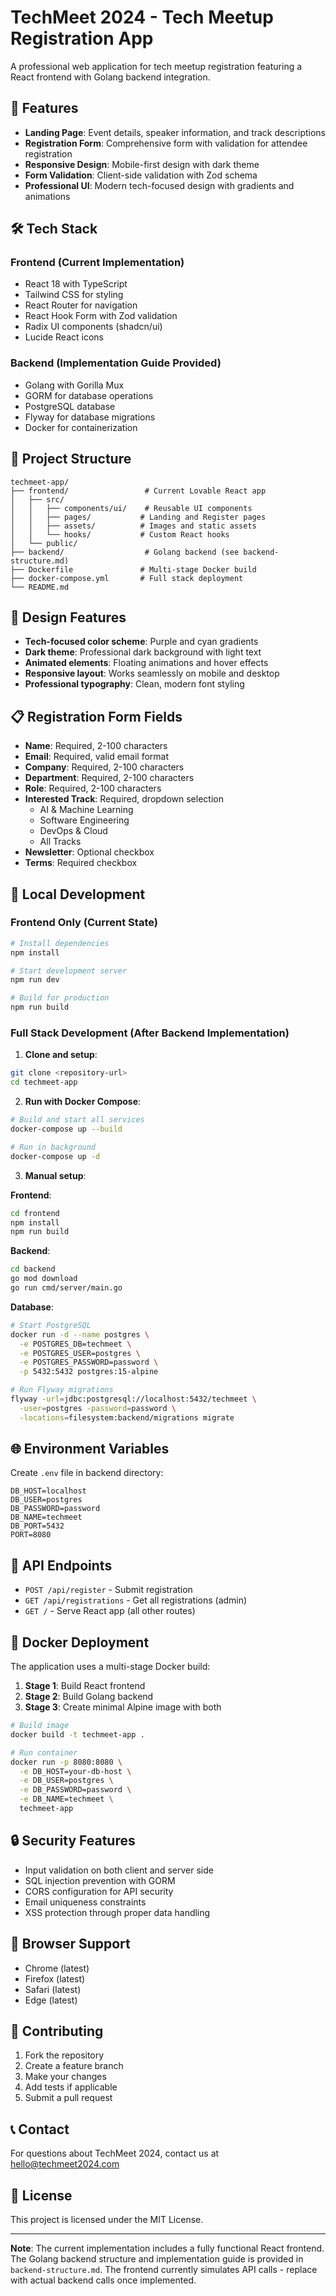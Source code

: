 # TechMeet 2024 - Tech Meetup Registration App

A professional web application for tech meetup registration featuring a React frontend with Golang backend integration.

## 🚀 Features

- **Landing Page**: Event details, speaker information, and track descriptions
- **Registration Form**: Comprehensive form with validation for attendee registration
- **Responsive Design**: Mobile-first design with dark theme
- **Form Validation**: Client-side validation with Zod schema
- **Professional UI**: Modern tech-focused design with gradients and animations

## 🛠 Tech Stack

### Frontend (Current Implementation)
- React 18 with TypeScript
- Tailwind CSS for styling
- React Router for navigation
- React Hook Form with Zod validation
- Radix UI components (shadcn/ui)
- Lucide React icons

### Backend (Implementation Guide Provided)
- Golang with Gorilla Mux
- GORM for database operations
- PostgreSQL database
- Flyway for database migrations
- Docker for containerization

## 📁 Project Structure

```
techmeet-app/
├── frontend/                 # Current Lovable React app
│   ├── src/
│   │   ├── components/ui/    # Reusable UI components
│   │   ├── pages/           # Landing and Register pages
│   │   ├── assets/          # Images and static assets
│   │   └── hooks/           # Custom React hooks
│   └── public/
├── backend/                  # Golang backend (see backend-structure.md)
├── Dockerfile               # Multi-stage Docker build
├── docker-compose.yml       # Full stack deployment
└── README.md
```

## 🎨 Design Features

- **Tech-focused color scheme**: Purple and cyan gradients
- **Dark theme**: Professional dark background with light text
- **Animated elements**: Floating animations and hover effects
- **Responsive layout**: Works seamlessly on mobile and desktop
- **Professional typography**: Clean, modern font styling

## 📋 Registration Form Fields

- **Name**: Required, 2-100 characters
- **Email**: Required, valid email format
- **Company**: Required, 2-100 characters  
- **Department**: Required, 2-100 characters
- **Role**: Required, 2-100 characters
- **Interested Track**: Required, dropdown selection
  - AI & Machine Learning
  - Software Engineering
  - DevOps & Cloud
  - All Tracks
- **Newsletter**: Optional checkbox
- **Terms**: Required checkbox

## 🚀 Local Development

### Frontend Only (Current State)
```bash
# Install dependencies
npm install

# Start development server
npm run dev

# Build for production
npm run build
```

### Full Stack Development (After Backend Implementation)

1. **Clone and setup**:
```bash
git clone <repository-url>
cd techmeet-app
```

2. **Run with Docker Compose**:
```bash
# Build and start all services
docker-compose up --build

# Run in background
docker-compose up -d
```

3. **Manual setup**:

**Frontend**:
```bash
cd frontend
npm install
npm run build
```

**Backend**:
```bash
cd backend
go mod download
go run cmd/server/main.go
```

**Database**:
```bash
# Start PostgreSQL
docker run -d --name postgres \
  -e POSTGRES_DB=techmeet \
  -e POSTGRES_USER=postgres \
  -e POSTGRES_PASSWORD=password \
  -p 5432:5432 postgres:15-alpine

# Run Flyway migrations
flyway -url=jdbc:postgresql://localhost:5432/techmeet \
  -user=postgres -password=password \
  -locations=filesystem:backend/migrations migrate
```

## 🌐 Environment Variables

Create `.env` file in backend directory:
```env
DB_HOST=localhost
DB_USER=postgres
DB_PASSWORD=password
DB_NAME=techmeet
DB_PORT=5432
PORT=8080
```

## 📡 API Endpoints

- `POST /api/register` - Submit registration
- `GET /api/registrations` - Get all registrations (admin)
- `GET /` - Serve React app (all other routes)

## 🐳 Docker Deployment

The application uses a multi-stage Docker build:

1. **Stage 1**: Build React frontend
2. **Stage 2**: Build Golang backend  
3. **Stage 3**: Create minimal Alpine image with both

```bash
# Build image
docker build -t techmeet-app .

# Run container
docker run -p 8080:8080 \
  -e DB_HOST=your-db-host \
  -e DB_USER=postgres \
  -e DB_PASSWORD=password \
  -e DB_NAME=techmeet \
  techmeet-app
```

## 🔒 Security Features

- Input validation on both client and server side
- SQL injection prevention with GORM
- CORS configuration for API security
- Email uniqueness constraints
- XSS protection through proper data handling

## 📱 Browser Support

- Chrome (latest)
- Firefox (latest)
- Safari (latest)
- Edge (latest)

## 🤝 Contributing

1. Fork the repository
2. Create a feature branch
3. Make your changes
4. Add tests if applicable
5. Submit a pull request

## 📞 Contact

For questions about TechMeet 2024, contact us at hello@techmeet2024.com

## 📄 License

This project is licensed under the MIT License.

---

**Note**: The current implementation includes a fully functional React frontend. The Golang backend structure and implementation guide is provided in `backend-structure.md`. The frontend currently simulates API calls - replace with actual backend calls once implemented.